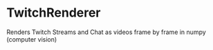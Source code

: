 # TwitchRenderer
Renders Twitch Streams and Chat as videos frame by frame in numpy (computer vision)
